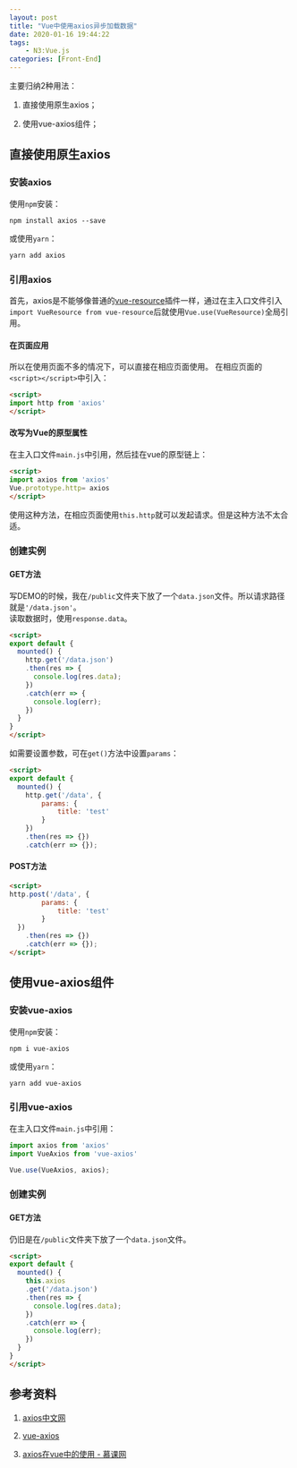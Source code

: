```yaml
---
layout: post
title: "Vue中使用axios异步加载数据"
date: 2020-01-16 19:44:22
tags: 
    - N3:Vue.js
categories: [Front-End]
---
```


主要归纳2种用法：  

1. 直接使用原生axios；

2. 使用vue-axios组件；

## 直接使用原生axios

### 安装axios

使用`npm`安装：

```shell
npm install axios --save
```

或使用`yarn`：

```shell
yarn add axios
```

### 引用axios

首先，axios是不能够像普通的[vue-resource](https://cn.vuejs.org/v2/guide/plugins.html)插件一样，通过在主入口文件引入`import VueResource from vue-resource`后就使用`Vue.use(VueResource)`全局引用。

#### 在页面应用

所以在使用页面不多的情况下，可以直接在相应页面使用。
在相应页面的`<script></script>`中引入：

```html
<script>
import http from 'axios'
</script>
```

#### 改写为Vue的原型属性

在主入口文件`main.js`中引用，然后挂在vue的原型链上：

```html
<script>
import axios from 'axios'
Vue.prototype.http= axios
</script>
```

使用这种方法，在相应页面使用`this.http`就可以发起请求。但是这种方法不太合适。

### 创建实例

#### GET方法

写DEMO的时候，我在`/public`文件夹下放了一个`data.json`文件。所以请求路径就是`'/data.json'`。  
读取数据时，使用`response.data`。

```html
<script>
export default {
  mounted() {
    http.get('/data.json')
    .then(res => {
      console.log(res.data);
    })
    .catch(err => {
      console.log(err);
    })
  }
}
</script>
```

如需要设置参数，可在`get()`方法中设置`params`：

```html
<script>
export default {
  mounted() {
    http.get('/data', {
        params: {
            title: 'test'
        }
    })
    .then(res => {})
    .catch(err => {});
```

#### POST方法

```html
<script>
http.post('/data', {
        params: {
            title: 'test'
        }
  })
    .then(res => {})
    .catch(err => {});
</script>
```

## 使用vue-axios组件

### 安装vue-axios

使用`npm`安装：

```shell
npm i vue-axios
```

或使用`yarn`：

```shell
yarn add vue-axios
```

### 引用vue-axios

在主入口文件`main.js`中引用：

```JavaScript
import axios from 'axios'
import VueAxios from 'vue-axios'

Vue.use(VueAxios, axios);
```

### 创建实例

#### GET方法

仍旧是在`/public`文件夹下放了一个`data.json`文件。

```html
<script>
export default {
  mounted() {
    this.axios
    .get('/data.json')
    .then(res => {
      console.log(res.data);
    })
    .catch(err => {
      console.log(err);
    })
  }
}
</script>
```

## 参考资料

1. [axios中文网](http://www.axios-js.com/zh-cn/docs/index.html#%E4%BB%80%E4%B9%88%E6%98%AF-axios%EF%BC%9F)

2. [vue-axios](https://github.com/imcvampire/vue-axios)

3. [axios在vue中的使用 - 慕课网](https://www.imooc.com/learn/1152)